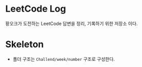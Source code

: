 # LeetCode Log

황오크가 도전하는 LeetCode 답변을 정리, 기록하기 위한 저장소 이다.

# Skeleton

- 폴더 구조는 `Challend/week/number` 구조로 구성한다.
 